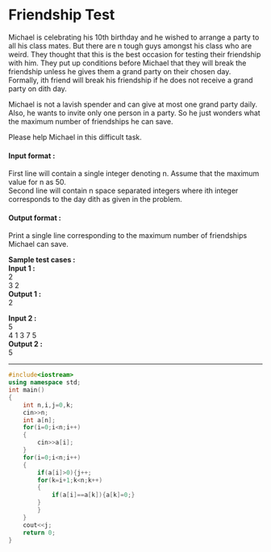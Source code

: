 # Friendship Test

Michael is celebrating his 10th birthday and he wished to arrange a party to all his class mates. But there are n tough guys amongst his class who are weird. They thought that this is the best occasion for testing their friendship with him. They put up conditions before Michael that they will break the friendship unless he gives them a grand party on their chosen day. Formally, ith friend will break his friendship if he does not receive a grand party on dith day.

Michael is not a lavish spender and can give at most one grand party daily. Also, he wants to invite only one person in a party. So he just wonders what the maximum number of friendships he can save.

Please help Michael in this difficult task.

#### Input format :
First line will contain a single integer denoting n. Assume that the maximum value for n as 50.
<br>
Second line will contain n space separated integers where ith integer corresponds to the day dith as given in the problem.

#### Output format :
Print a single line corresponding to the maximum number of friendships Michael can save.

**Sample test cases :<br>
Input 1 :<br>**
2<br>
3 2<br>
**Output 1 :<br>**
2

**Input 2 :<br>**
5<br>
4 1 3 7 5<br>
**Output 2 :<br>**
5

-------------------------------------------------------------------------------------------------------------------------------------------------------------------

```cpp
#include<iostream>
using namespace std;
int main()
{
    int n,i,j=0,k;
    cin>>n;
    int a[n];
    for(i=0;i<n;i++)
    {
        cin>>a[i];
    }
    for(i=0;i<n;i++)
    {
        if(a[i]>0){j++;
        for(k=i+1;k<n;k++)
        {
            if(a[i]==a[k]){a[k]=0;}
        }
        }
    }
    cout<<j;
    return 0;
}

```
